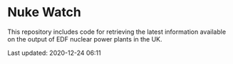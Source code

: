 # Nuke Watch

This repository includes code for retrieving the latest information available on the output of EDF nuclear power plants in the UK.

Last updated: 2020-12-24 06:11
